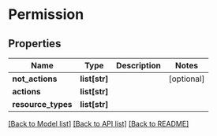 # Permission

## Properties
Name | Type | Description | Notes
------------ | ------------- | ------------- | -------------
**not_actions** | **list[str]** |  | [optional] 
**actions** | **list[str]** |  | 
**resource_types** | **list[str]** |  | 

[[Back to Model list]](../README.md#documentation-for-models) [[Back to API list]](../README.md#documentation-for-api-endpoints) [[Back to README]](../README.md)


